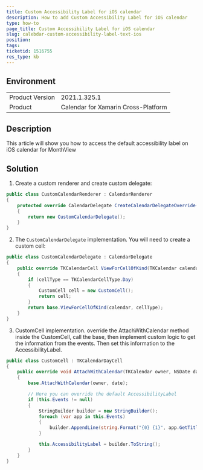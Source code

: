 ```yaml
---
title: Custom Accessibility Label for iOS calendar
description: How to add Custom Accessibility Label for iOS calendar
type: how-to
page_title: Custom Accessibility Label for iOS calendar
slug: calebdar-custom-accessibility-label-text-ios
position: 
tags: 
ticketid: 1516755
res_type: kb
---
```


## Environment
<table>
	<tbody>
		<tr>
			<td>Product Version</td>
			<td>2021.1.325.1</td>
		</tr>
		<tr>
			<td>Product</td>
			<td>Calendar for Xamarin Cross-Platform</td>
		</tr>
	</tbody>
</table>


## Description

This article will show you how to access the default accessibility label on iOS calendar for MonthView

## Solution

1. Create a custom renderer and create custom delegate: 

```C#
public class CustomCalendarRenderer : CalendarRenderer
{
    protected override CalendarDelegate CreateCalendarDelegateOverride()
    {
        return new CustomCalendarDelegate();
    }
}
```

2. The `CustomCalendarDelegate` implementation. You will need to create a custom cell: 

```C#
public class CustomCalendarDelegate : CalendarDelegate
{
    public override TKCalendarCell ViewForCellOfKind(TKCalendar calendar, TKCalendarCellType cellType)
    {
        if (cellType == TKCalendarCellType.Day)
        {
            CustomCell cell = new CustomCell();
            return cell;
        }
        return base.ViewForCellOfKind(calendar, cellType);
    }
}
```

3. CustomCell implementation.  override the AttachWithCalendar method inside the CustomCell, call the base, then implement custom logic to get the information from the events. Then set this information to the AccessibilityLabel.

```C#
public class CustomCell : TKCalendarDayCell
{
	public override void AttachWithCalendar(TKCalendar owner, NSDate date)
	{
		base.AttachWithCalendar(owner, date);

		// Here you can override the default AccessibilityLabel
		if (this.Events != null)
		{
			StringBuilder builder = new StringBuilder();
			foreach (var app in this.Events)
			{
				builder.AppendLine(string.Format("{0} {1}", app.GetTitle(), app.GetEventColor().ToString()));
			}

			this.AccessibilityLabel = builder.ToString();
		}
	}
}
```


